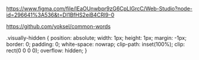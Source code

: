 https://www.figma.com/file/lEaOUnwbpr9zG6CpLIGrcC/Web-Studio?node-id=296641%3A536&t=DI1BfHS2eiB4CRl9-0

https://github.com/yoksel/common-words

.visually-hidden {
    position: absolute;
    width: 1px;
    height: 1px;
    margin: -1px;
    border: 0;
    padding: 0;
    white-space: nowrap;
    clip-path: inset(100%);
    clip: rect(0 0 0 0);
    overflow: hidden;
}
